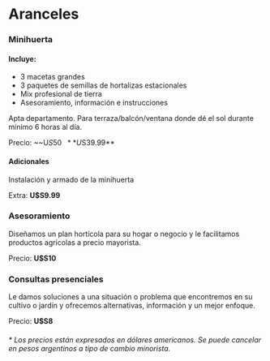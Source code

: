 # Aranceles

### Minihuerta

#### Incluye:
- 3 macetas grandes
- 3 paquetes de semillas de hortalizas estacionales
- Mix profesional de tierra
- Asesoramiento, información e instrucciones

Apta departamento. Para terraza/balcón/ventana donde dé el sol durante mínimo 6 horas al día.

Precio: ~~U$S50~~ **U$S39.99**

#### Adicionales

Instalación y armado de la minihuerta

Extra: **U$S9.99**

### Asesoramiento

Diseñamos un plan hortícola para su hogar o negocio y le facilitamos productos agrícolas a precio mayorista.

Precio: **U$S10**


### Consultas presenciales

Le damos soluciones a una situación o problema que encontremos en su cultivo o jardín y ofrecemos alternativas, información y un mejor enfoque.

Precio: **U$S8**

###### * Los precios están expresados en dólares americanos. Se puede cancelar en pesos argentinos a tipo de cambio minorista.



